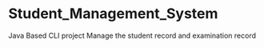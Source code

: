 # Student_Management_System
Java Based CLI project Manage the student record and examination record
